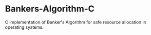 # Bankers-Algorithm-C
C implementation of Banker's Algorithm for safe resource allocation in operating systems.
